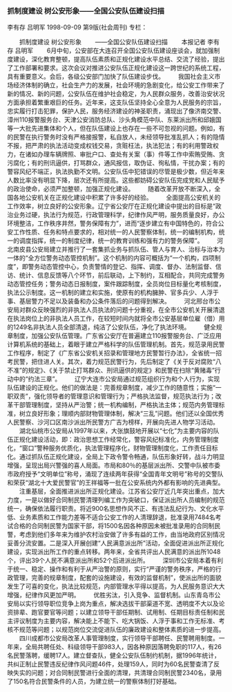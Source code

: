 ### 抓制度建设  树公安形象——全国公安队伍建设扫描
李有存  吕明军
1998-09-09
第9版(社会周刊)
专栏：

　　抓制度建设    树公安形象
　　——全国公安队伍建设扫描
　　本报记者  李有存  吕明军
　　6月中旬，公安部在大连召开全国公安队伍建设座谈会，就加强制度建设，深化教育整顿，提高队伍素质和正规化建设水平总结、交流了经验，提出了工作部署和要求。这次会议对推进公安队伍正规化建设这一跨世纪的系统工程，具有重要意义。会后，各级公安部门加快了队伍建设步伐。
　　我国社会主义市场经济体制的确立，社会生产力的发展，社会环境的急剧变化，给公安工作带来了新的情况、新的问题，公安队伍在维护社会稳定，为人民群众服务，改善治安状况方面承担着繁重艰巨的任务。近年来，这支队伍坚持全心全意为人民服务的宗旨，忠实履行打击犯罪，保护人民，服务经济建设的神圣职责，涌现出了像济南交警、漳州110报警服务台、天津公安消防总队、沙头角模范中队、东莱派出所和邱娥国等一大批先进集体和个人，但在队伍建设上也存在一些不可忽视的问题。例如，有的民警在执行警务时没有严格接报警，私自放人，未经领导批准乱抓人；有的隐情不报，把严肃的执法活动变成权钱交易，贪赃枉法，执法犯法；有的利用警政权力，在诸如办理车辆牌照、审批户口、查处有关案（事）件等工作中索贿受贿、贪污腐化；有的刑讯逼供，打骂群众，通风报信，取伪证、徇私情，干扰办案；有的警容风纪不端正，执法执勤不文明。公安队伍中犯错误的尽管是极少数，但近年来人数比率没有明显下降，层次还有所提高。这些都妨碍公安队伍完成党和人民赋予的政治使命，必须严加整顿，加强正规化建设。
　　随着改革开放不断深入，全国各地公安机关在正规化建设中积累了许多好的经验。
　　全面提高公安机关的工作效率，树立良好的公安形象。辽宁省公安厅在正规化建设中提出的目标是“政治业务过硬，执法行为规范，行政管理科学，纪律作风严明，服务质量良好，办公环境整洁，工作秩序井然，警务保障有力”，进而“逐步建立有中国特色的，符合公安工作性质、任务和特点要求的，相对统一的人民警察体制，统一的编制机构，统一的调度指挥，统一的制度纪律，统一的教育训练和强有力的警务保障”。
　　河北南皮县公安局建立并推行了一套集抓业务与抓队伍、管人与育人、治标与治本为一体的“全方位警务动态管控机制”。这个机制的内容可概括为“一个机构，四项制度”，即警务动态管控中心，负责警情的登记、指挥、调度、督办、法制监督、信访、统计、信息反馈等八个环节，前后联动，上下制约，互相配合，共同完成警务动态管控任务；警务动态日报制度，案件跟踪制度，全员岗位目标量化考核制度，执法公示制度。这一机制的建立和实施，使原有的机构臃肿、官多兵少、人浮于事、基层警力不足以及装备和办公条件落后的问题得到解决。
　　河北邢台市公安局对群众反映强烈的非执法人员执法的问题十分重视，在全市公安机关开展清退在执法岗位上的非执法人员工作，在较短时间内就将全市公安基层单位雇（借）用的1249名非执法人员全部清退，纯洁了公安队伍，净化了执法环境。
　　健全规章制度，加强公安队伍管理。广东省公安厅在普遍建立110报警服务台、广泛应用计算机系统的基础上，着眼于建立严格科学的队伍管理机制。首先，规范录用民警工作程序，制定了《广东省公安机关招录和管理地方民警暂行办法》，全省统一招考民警，把住进人关。其次，着力规范民警行为，先后制定了《关于反对腐败“八不准”的规定》、《关于禁止打骂群众、刑讯逼供的规定》和民警在扫除“黄赌毒”行动中的“约法三章”。
　　辽宁大连市公安局通过规范组织行为和个人行为，实现队伍建设的正规化。他们的做法是：完善规章制度，减少工作的随意性；实施“一职双责”，强化领导者的管理意识和管理行为；严格执法监督，规范执法行为；改革干部管理制度，坚持从严治警；统一机构编制，严格执法主体；规范内务管理标准，树立良好形象；理顺内部财物管理体制，解决“三乱”问题。他们还以全国优秀人民警察、沙河口区南沙派出所民警方广吉为榜样，开展向先进人物学习活动。
　　湖北仙桃市公安局从1997年以来，大张旗鼓地开展以“七化”为主要内容的队伍正规化建设活动，即：政治思想工作经常化，警容风纪标准化，内务管理制度化，“窗口”警种服务优质化，执法管理程序化，财物管理制度化，工作责任目标化。通过抓队伍正规化建设，全局上下政令警令畅通，队伍形象好转，战斗力明显增强，呈现出局兴警强的喜人局面。市局和80％的基层派出所、交警中队被市委市政府授予“文明单位”称号，涌现了连续两年获得“全国青年文明号”称号的交警队和荣获“湖北十大爱民警官”的王祥福等一批在公安系统内外都有影响的先进典型。
　　注重基层，全面推进派出所正规化建设。江苏省公安厅近几年突出重点，加大力度，一是以做好合同制民警清理列编工作为突破口，保证派出所人员编制的规范统一，确保依法履行职责。将近900名思想作风不正、有违法乱纪行为、文化水平低、业务素质和工作能力差等不适合公安工作的人清理辞退，批准录用7484名考试合格的合同制民警为国家干部，将1500名因各种原因未被批准录用的合同制民警，考虑到他们多年来为维护农村治安做了许多有益的工作，由当地政府区别情况妥善分流安置。二是深入开展创建“人民满意派出所”活动，全面促进派出所正规化建设，实现派出所工作的重点转移。两年来，全省共评出人民满意的派出所1048个，评出39个人民不满意派出所和52个后进派出所。
　　深圳市公安局本着有利于统一、稳定、操作和有利于从严治警的原则，实行“严谨的警务秩序，严格的行政管理，完善的规章制度，配套的设施建设，有效的监督机制”，使派出所的面貌发生了可喜的变化，执法比较规范，内部管理水平得以提高，为人民服务意识大大增强，纪律作风更加严明。
　　优胜劣汰，引入竞争、监督机制。山东青岛市公安局以实行领导职位竞争上岗为重点，解决选拔干部渠道不宽、透明度不大以及论资排辈、跑官要官等问题；以建立领导干部任期制、试用制、任期目标责任制和民主评议制度为主要内容，解决能上不能下、吃大锅饭、人浮于事和工作无标准、考核不规范等问题；以规范岗位交流促进队伍的廉政建设和整体素质的进一步提高。
　　四川成都市公安局改革人事管理制度，实行领导干部聘任、民警聘用制度。一年来，全局共聘任处、科级领导干部983人，因各种原因落聘免职的117人，有26名民警落聘，缓聘17人。建立督查队，健全公安队伍制约机制，据1996年统计，共纠正制止民警违反纪律作风问题46件，处理159人，同时为60名民警查清了反映失实的问题；对合同制民警进行全面的清理，共清理合同制民警2340名，录用了150名符合民警条件的人员，为建立统一的警察体制打好基础。
